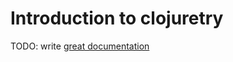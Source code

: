 # Introduction to clojuretry

TODO: write [great documentation](http://jacobian.org/writing/what-to-write/)
